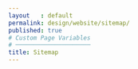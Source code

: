 ```yaml
---
layout   : default
permalink: design/website/sitemap/
published: true
# Custom Page Variables
# ─────────────────────
title: Sitemap
---
```

